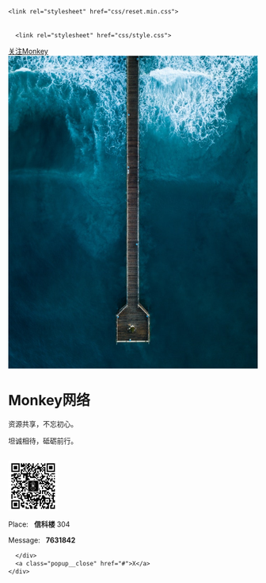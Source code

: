 
<!DOCTYPE html>
<html lang="en" >

<head>
  <meta charset="UTF-8">
  <title>monkey</title>
  
    <link rel="stylesheet" href="css/reset.min.css">

  
      <link rel="stylesheet" href="css/style.css">

  
</head>

<body>

  <div class="container">
  <a class="button" href="#popup">关注Monkey</a>
  <div class="popup" id="popup">
    <div class="popup-inner">
      <div class="popup__photo">
        <img src="photo-1515224526905-51c7d77c7bb8.jpg" alt="">
      </div>
      <div class="popup__text">
        <h1>Monkey网络</h1>
        <p>资源共享，不忘初心。</p>
        <p>坦诚相待，砥砺前行。</p>
        <br />
        <img src="jser.png" style="width: 100px; height: 100px;;" />
     		<br/>
        <p>Place:&nbsp;&nbsp;&nbsp;<strong>信科楼</strong> 304</p>
        <p>Message:&nbsp;&nbsp;&nbsp;<strong>7631842</strong></p>
        
      </div>
      <a class="popup__close" href="#">X</a>
    </div>
  </div>
</div>
</body>

</html>
